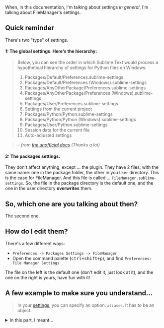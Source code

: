 When, in this documentation, I'm talking about settings *in general*, I'm talking about FileManager's settings.

## Quick reminder

There's two "type" of settings.

#### 1: The global settings. Here's the hierarchy:

> Below, you can see the order in which Sublime Text would process a hypothetical hierarchy of settings for Python files on Windows:
>
> 1. Packages/Default/Preferences.sublime-settings
> 2. Packages/Default/Preferences (Windows).sublime-settings
> 3. Packages/AnyOtherPackage/Preferences.sublime-settings
> 4. Packages/AnyOtherPackage/Preferences (Windows).sublime-settings
> 5. Packages/User/Preferences.sublime-settings
> 6. Settings from the current project
> 7. Packages/Python/Python.sublime-settings
> 8. Packages/Python/Python (Windows).sublime-settings
> 9. Packages/User/Python.sublime-settings
> 10. Session data for the current file
> 11. Auto-adjusted settings

> *– from [the unofficial docs](http://docs.sublimetext.info/en/latest/customization/settings.html#the-settings-hierarchy) (Thanks a lot)*

#### 2: The packages settings.

They don't affect anything, except ... the plugin. They have 2 files, with the same name: one in the package folder, the other in you `User` directory. This is the case for FileManager. And this file is called ... `FileManager.sublime-settings`. So, the file in the package directory is the default one, and the one in the user directory **overwrites** them.

## So, which one are you talking about then?

The second one.

## How do I edit them?

There's a few different ways:

- `Preferences -> Packages Settings -> FileManager`
- Open the command palette (<kbd>ctrl+shift+p</kbd>), and find `Preferences: File Manager Settings`

The file on the left is the default one (don't edit it, just look at it), and the one on the right is yours, have fun with it!

## A few example to make sure you understand...

> In your [settings](Settings), you can specify an option: `aliases`. It has to be an object.

<details>
    <summary>In this part, I meant...</summary>
    The FileManager's settings (the second one)
</details>
